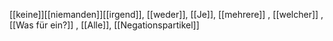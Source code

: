 [[keine]][[niemanden]][[irgend]], [[weder]], [[Je]], [[mehrere]]
, [[welcher]]
, [[Was für ein?]]
, [[Alle]], [[Negationspartikel]]